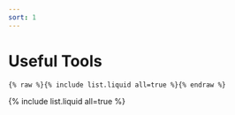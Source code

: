 ```yaml
---
sort: 1
---
```


# Useful Tools

```
{% raw %}{% include list.liquid all=true %}{% endraw %}
```

{% include list.liquid all=true %}